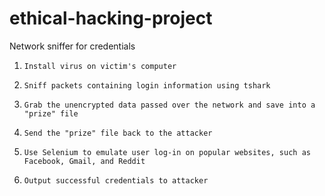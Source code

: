 # ethical-hacking-project

Network sniffer for credentials

1.     Install virus on victim's computer
2.     Sniff packets containing login information using tshark
3.     Grab the unencrypted data passed over the network and save into a "prize" file
4.     Send the "prize" file back to the attacker
5.     Use Selenium to emulate user log-in on popular websites, such as Facebook, Gmail, and Reddit
6.     Output successful credentials to attacker
